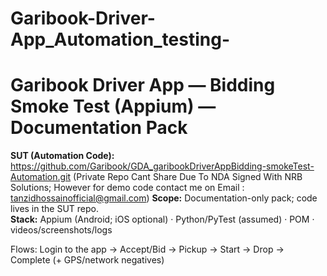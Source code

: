 # Garibook-Driver-App_Automation_testing-

# Garibook Driver App — Bidding Smoke Test (Appium) — Documentation Pack

**SUT (Automation Code):** https://github.com/Garibook/GDA_garibookDriverAppBidding-smokeTest-Automation.git  (Private Repo Cant Share Due To NDA Signed With NRB Solutions; However for demo code contact me on Email : tanzidhossainofficial@gmail.com)
**Scope:** Documentation-only pack; code lives in the SUT repo.  
**Stack:** Appium (Android; iOS optional) · Python/PyTest (assumed) · POM · videos/screenshots/logs

Flows: Login to the app → Accept/Bid → Pickup → Start → Drop → Complete (+ GPS/network negatives)
